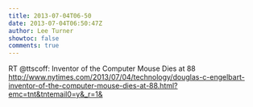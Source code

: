 ```yaml
---
title: 2013-07-04T06-50
date: 2013-07-04T06:50:47Z
author: Lee Turner
showtoc: false
comments: true
---
```


RT @ttscoff: Inventor of the Computer Mouse Dies at 88 http://www.nytimes.com/2013/07/04/technology/douglas-c-engelbart-inventor-of-the-computer-mouse-dies-at-88.html?emc=tnt&tntemail0=y&_r=1&


